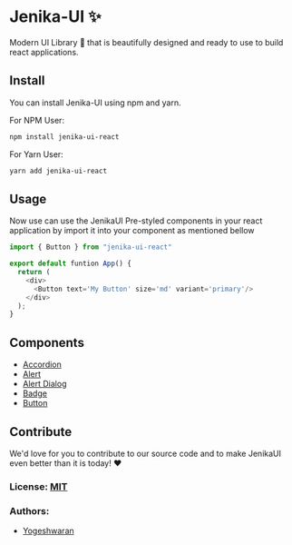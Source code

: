 # Jenika-UI :sparkles:

Modern UI Library :gem: that is beautifully designed and ready to use to build react applications.

## Install

You can install Jenika-UI using npm and yarn.

For NPM User:

```bash
npm install jenika-ui-react
```

For Yarn User:

```bash
yarn add jenika-ui-react
```

## Usage

Now use can use the JenikaUI Pre-styled components in your react application by import it into your component as mentioned bellow

```javascript
import { Button } from "jenika-ui-react"

export default funtion App() {
  return (
    <div>
      <Button text='My Button' size='md' variant='primary'/>
    </div>
  );
}
```

## Components

- [Accordion](https://yogesh7401.github.io/jenika-ui-react/?path=/story/components-accordion--default)
- [Alert](https://yogesh7401.github.io/jenika-ui-react/?path=/story/components-alert--default)
- [Alert Dialog](https://yogesh7401.github.io/jenika-ui-react/?path=/story/components-alert-dialog--default)
- [Badge](https://yogesh7401.github.io/jenika-ui-react/?path=/story/components-badge--default)
- [Button](https://yogesh7401.github.io/jenika-ui-react/?path=/story/components-button--default)

## Contribute

We'd love for you to contribute to our source code and to make JenikaUI even better than it is today! :heart:

### License: [MIT](./LICENSE)

### Authors:

- [Yogeshwaran](https://yogesh7401.netlify.app/)
